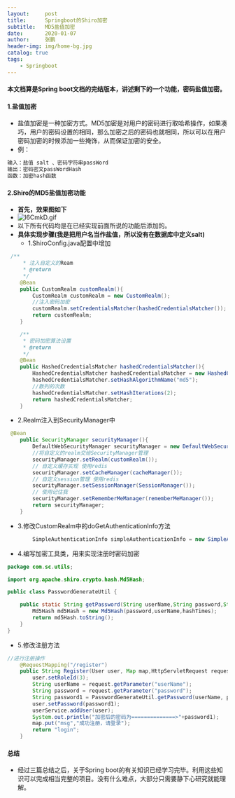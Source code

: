 ```yaml
---
layout:     post 
title:      Springboot的Shiro加密
subtitle:   MD5盐值加密
date:       2020-01-07
author:     张鹏
header-img: img/home-bg.jpg
catalog: true   
tags:                         
    - Springboot
---
```


#### 本文档算是Spring boot文档的完结版本，讲述剩下的一个功能，密码盐值加密。

#### 1.盐值加密

- 盐值加密是一种加密方式。MD5加密是对用户的密码进行取哈希操作，如果凑巧，用户的密码设置的相同，那么加密之后的密码也就相同，所以可以在用户密码加密的时候添加一些掩饰，从而保证加密的安全。
- 例：

```java
输入：盐值 salt 、密码字符串passWord
输出：密码密文passWordHash
函数：加密hash函数
```

#### 2.Shiro的MD5盐值加密功能

- **首先，效果图如下**
- ![l6CmkD.gif](https://s2.ax1x.com/2020/01/07/l6CmkD.gif)
- 以下所有代码均是在已经实现前面所说的功能后添加的。
- **具体实现步骤(我是把用户名当作盐值，所以没有在数据库中定义salt)**
   - 1.ShiroConfig.java配置中增加

```java
 /**
     * 注入自定义的Ream
     * @return
     */
    @Bean
    public CustomRealm customRealm(){
        CustomRealm customRealm = new CustomRealm();
        //注入密码加密
        customRealm.setCredentialsMatcher(hashedCredentialsMatcher());
        return customRealm;
    }

    /**
     * 密码加密算法设置
     * @return
     */
    @Bean
    public HashedCredentialsMatcher hashedCredentialsMatcher(){
        HashedCredentialsMatcher hashedCredentialsMatcher = new HashedCredentialsMatcher();
        hashedCredentialsMatcher.setHashAlgorithmName("md5");
        //散列的次数
        hashedCredentialsMatcher.setHashIterations(2);
        return hashedCredentialsMatcher;
    }
```

   - 2.Realm注入到SecurityManager中

```java
 @Bean
    public SecurityManager securityManager(){
        DefaultWebSecurityManager securityManager = new DefaultWebSecurityManager();
        //将自定义的realm交给SecurityManager管理
        securityManager.setRealm(customRealm());
        // 自定义缓存实现 使用redis
        securityManager.setCacheManager(cacheManager());
        // 自定义session管理 使用redis
        securityManager.setSessionManager(SessionManager());
        // 使用记住我
        securityManager.setRememberMeManager(rememberMeManager());
        return securityManager;
    }
```

   - 3.修改CustomRealm中的doGetAuthenticationInfo方法

```java
        SimpleAuthenticationInfo simpleAuthenticationInfo = new SimpleAuthenticationInfo(user, user.getPassword(), ByteSource.Util.bytes(userName),getName());
```

   - 4.编写加密工具类，用来实现注册时密码加密

```java
package com.sc.utils;

import org.apache.shiro.crypto.hash.Md5Hash;

public class PasswordGenerateUtil {

    public static String getPassword(String userName,String password,String salt,int hashTimes){
        Md5Hash md5Hash = new Md5Hash(password,userName,hashTimes);
        return md5Hash.toString();
    }
}
```

   - 5.修改注册方法

```java
//进行注册操作
    @RequestMapping("/register")
    public String Register(User user, Map map,HttpServletRequest request){
        user.setRoleId(3);
        String userName = request.getParameter("userName");
        String password = request.getParameter("password");
        String password1 = PasswordGenerateUtil.getPassword(userName, password, userName, 2);
        user.setPassword(password1);
        userService.addUser(user);
        System.out.println("加密后的密码为==============>"+password1);
        map.put("msg","成功注册，请登录");
        return "login";
    }
```

#### 总结

- 经过三篇总结之后，关于Spring boot的有关知识已经学习完毕。利用这些知识可以完成相当完整的项目。没有什么难点，大部分只需要静下心研究就能理解。